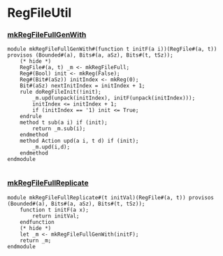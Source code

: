 # RegFileUtil

### [mkRegFileFullGenWith](../../src/bsv/RegFileUtil.bsv#L28)
```bluespec
module mkRegFileFullGenWith#(function t initF(a i))(RegFile#(a, t)) provisos (Bounded#(a), Bits#(a, aSz), Bits#(t, tSz));
    (* hide *)
    RegFile#(a, t) _m <- mkRegFileFull;
    Reg#(Bool) init <- mkReg(False);
    Reg#(Bit#(aSz)) initIndex <- mkReg(0);
    Bit#(aSz) nextInitIndex = initIndex + 1;
    rule doRegFileInit(!init);
        _m.upd(unpack(initIndex), initF(unpack(initIndex)));
        initIndex <= initIndex + 1;
        if (initIndex == '1) init <= True;
    endrule
    method t sub(a i) if (init);
        return _m.sub(i);
    endmethod
    method Action upd(a i, t d) if (init);
        _m.upd(i,d);
    endmethod
endmodule


```

### [mkRegFileFullReplicate](../../src/bsv/RegFileUtil.bsv#L47)
```bluespec
module mkRegFileFullReplicate#(t initVal)(RegFile#(a, t)) provisos (Bounded#(a), Bits#(a, aSz), Bits#(t, tSz));
    function t initF(a x);
        return initVal;
    endfunction
    (* hide *)
    let _m <- mkRegFileFullGenWith(initF);
    return _m;
endmodule


```

